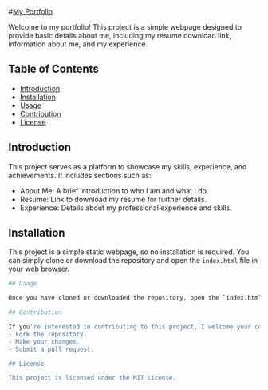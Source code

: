 #[My Portfolio](https://roshankushwaha.github.io/Portfolio/)


Welcome to my portfolio! This project is a simple webpage designed to provide basic details about me, including my resume download link, information about me, and my experience.

## Table of Contents
- [Introduction](#introduction)
- [Installation](#installation)
- [Usage](#usage)
- [Contribution](#contribution)
- [License](#license)

## Introduction
This project serves as a platform to showcase my skills, experience, and achievements. It includes sections such as:
- About Me: A brief introduction to who I am and what I do.
- Resume: Link to download my resume for further details.
- Experience: Details about my professional experience and skills.

## Installation
This project is a simple static webpage, so no installation is required. You can simply clone or download the repository and open the `index.html` file in your web browser.
```bash
## Usage

Once you have cloned or downloaded the repository, open the `index.html` file in your preferred web browser. From there, you can navigate through the various sections to learn more about me and my work.

## Contribution

If you're interested in contributing to this project, I welcome your contributions! Please follow these guidelines:
- Fork the repository.
- Make your changes.
- Submit a pull request.

## License

This project is licensed under the MIT License.
